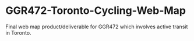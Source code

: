 # GGR472-Toronto-Cycling-Web-Map
Final web map product/deliverable for GGR472 which involves active transit in Toronto.
